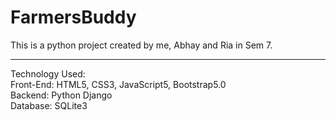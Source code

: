 # FarmersBuddy

This is a python project created by me, Abhay and Ria in Sem 7.

------
Technology Used:  
Front-End: HTML5, CSS3, JavaScript5, Bootstrap5.0  
Backend: Python Django  
Database: SQLite3
